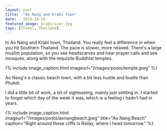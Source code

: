 ```yaml
---
layout: post
title:  "Ao Nang and Krabi Town"
date:   2019-10-28
featured_image: krabiriver.jpg
tags: [Travel, Thailand]
---
```


In Ao Nang and Krabi town, Thailand. You really feel a difference in when you hit Southern Thailand. The pace is slower, more relaxed. There's a large muslim population, so you see headscarves and hear prayer calls and see mosques, along with the requisite Buddhist temples. 

{% include image_caption.html imageurl="/images/posts/temple.jpeg"  %}

Ao Nang's a classic beach town, with a bit less hustle and bustle than Phuket.

I did a little bit of work, a bit of sightseeing, mainly just settling in. I started to forget which day of the week it was, which is a feeling i hadn't had in years.

{% include image_caption.html imageurl="/images/posts/aonangbeach.jpeg" title="Ao Nang Beach" caption="Right around these cliffs is Railay, where I head tomorrow." %}